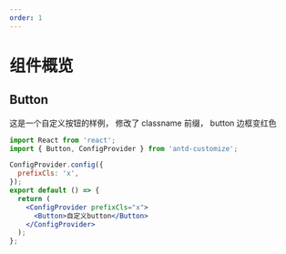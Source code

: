 ```yaml
---
order: 1
---
```


# 组件概览

## Button

这是一个自定义按钮的样例， 修改了 classname 前缀， button 边框变红色

```jsx
import React from 'react';
import { Button, ConfigProvider } from 'antd-customize';

ConfigProvider.config({
  prefixCls: 'x',
});
export default () => {
  return (
    <ConfigProvider prefixCls="x">
      <Button>自定义button</Button>
    </ConfigProvider>
  );
};
```

<!-- <code src="./gallery.tsx"></code> -->
